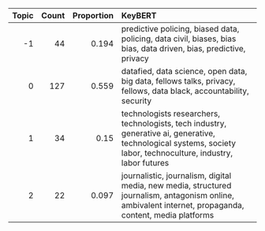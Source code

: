 |   Topic |   Count |   Proportion | KeyBERT                                                                                                                                                          |
|--------:|--------:|-------------:|:-----------------------------------------------------------------------------------------------------------------------------------------------------------------|
|      -1 |      44 |        0.194 | predictive policing, biased data, policing, data civil, biases, bias bias, data driven, bias, predictive, privacy                                                |
|       0 |     127 |        0.559 | datafied, data science, open data, big data, fellows talks, privacy, fellows, data black, accountability, security                                               |
|       1 |      34 |        0.15  | technologists researchers, technologists, tech industry, generative ai, generative, technological systems, society labor, technoculture, industry, labor futures |
|       2 |      22 |        0.097 | journalistic, journalism, digital media, new media, structured journalism, antagonism online, ambivalent internet, propaganda, content, media platforms          |
